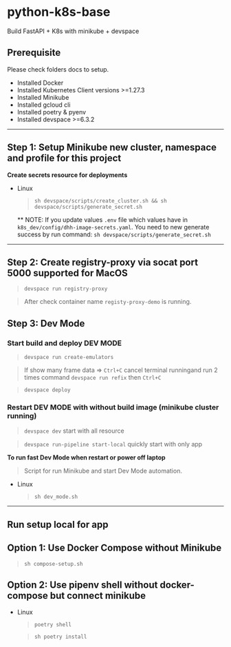# python-k8s-base

 Build FastAPI + K8s with minikube + devspace

## Prerequisite

Please check folders docs to setup.

- Installed Docker
- Installed Kubernetes Client versions >=1.27.3
- Installed Minikube
- Installed gcloud cli
- Installed poetry & pyenv
- Installed devspace >=6.3.2

---

## Step 1: Setup Minikube new cluster, namespace and profile for this project

**Create secrets resource for deployments**

- Linux
  >`sh devspace/scripts/create_cluster.sh && sh devspace/scripts/generate_secret.sh`

   ** NOTE: If you update values `.env` file which values have in `k8s_dev/config/dhh-image-secrets.yaml`.
   You need to new generate success by run command: `sh devspace/scripts/generate_secret.sh`

---

## Step 2: Create registry-proxy via socat port 5000 supported for MacOS

> `devspace run registry-proxy`

> After check container name `registy-proxy-demo` is running.

## Step 3: Dev Mode

### Start build and deploy DEV MODE
  >
  > `devspace run create-emulators`

  > If show many frame data => `Ctrl+C` cancel terminal runningand run 2 times command `devspace run refix` then `Ctrl+C`

  >`devspace deploy`

### Restart DEV MODE with without build image (minikube cluster running)

  >`devspace dev` start with all resource

  >`devspace run-pipeline start-local` quickly start with only app

**To run fast Dev Mode when restart or power off laptop**

> Script for run Minikube and start Dev Mode automation.

- Linux

  >`sh dev_mode.sh`

---

## Run setup local for app

## Option 1: Use Docker Compose without Minikube

  >`sh compose-setup.sh`

## Option 2: Use pipenv shell without docker-compose but connect minikube

- Linux
  >`poetry shell`

  >`sh poetry install`
